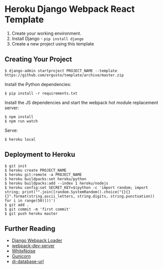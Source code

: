 # Heroku Django Webpack React Template

1. Create your working environment.
2. Install Django - `pip install django`
3. Create a new project using this template

## Creating Your Project

    $ django-admin startproject PROJECT_NAME --template https://github.com/ergusto/template/archive/master.zip

Install the Python dependencies:

    $ pip install -r requirements.txt

Install the JS dependencies and start the webpack hot module replacement server:

    $ npm install
    $ npm run watch 

Serve:

    $ heroku local

## Deployment to Heroku

    $ git init
    $ heroku create PROJECT_NAME
    $ heroku git:remote -a PROJECT_NAME
    $ heroku buildpacks:set heroku/python
    $ heroku buildpacks:add --index 1 heroku/nodejs
    $ heroku config:set SECRET_KEY=$(python -c 'import random; import string; print("".join([random.SystemRandom().choice("{}{}{}".format(string.ascii_letters, string.digits, string.punctuation)) for i in range(50)]))')
    $ git add .
    $ git commit -m 'first commit'
    $ git push heroku master

## Further Reading

- [Django Webpack Loader](https://github.com/owais/django-webpack-loader)
- [webpack-dev-server](https://github.com/webpack/webpack-dev-server)
- [WhiteNoise](https://warehouse.python.org/project/whitenoise/)
- [Gunicorn](https://warehouse.python.org/project/gunicorn/)
- [dj-database-url](https://warehouse.python.org/project/dj-database-url/)